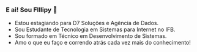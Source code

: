 ### E ai! Sou FIllipy 👋
- Estou estagiando para D7 Soluções e Agência de Dados.
- Sou Estudante de Tecnologia em Sistemas para Internet no IFB.
- Sou formado em Técnico em Desenvolvimento de Sistemas.
- Amo o que eu faço e correndo atrás cada vez mais do conhecimento!
<!--
**FillipyAGJ/FillipyAGJ** is a ✨ _special_ ✨ repository because its `README.md` (this file) appears on your GitHub profile.

Here are some ideas to get you started:

- 🔭 I’m currently working on ...
- 🌱 I’m currently learning ...
- 👯 I’m looking to collaborate on ...
- 🤔 I’m looking for help with ...
- 💬 Ask me about ...
- 📫 How to reach me: ...
- 😄 Pronouns: ...
- ⚡ Fun fact: ...
-->
